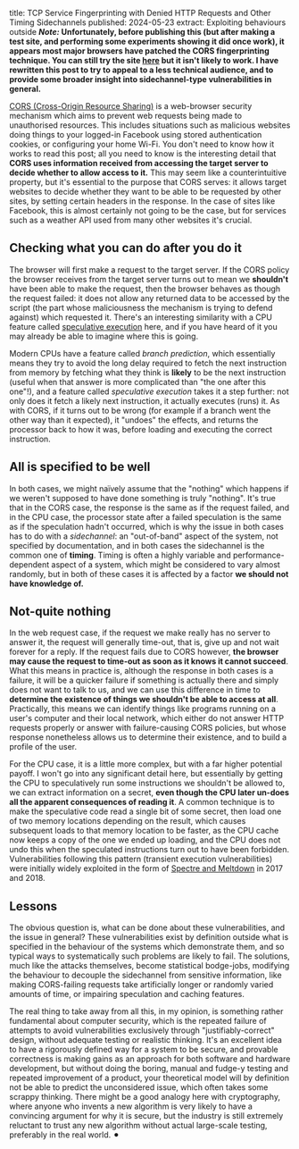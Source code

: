 title: TCP Service Fingerprinting with Denied HTTP Requests and Other Timing Sidechannels
published: 2024-05-23
extract: Exploiting behaviours outside 
***Note:* Unfortunately, before publishing this (but after making a test site, and performing some experiments showing it did once work), it appears most major browsers have patched the CORS fingerprinting technique. You can still try the site [here](https://pbeart.github.io/daktiloskopija/) but it isn't likely to work. I have rewritten this post to try to appeal to a less technical audience, and to provide some broader insight into sidechannel-type vulnerabilities in general.**

[CORS (Cross-Origin Resource Sharing)](https://developer.mozilla.org/en-US/docs/Web/HTTP/CORS) is a web-browser security mechanism which aims to prevent web requests being made to unauthorised resources. This includes situations such as malicious websites doing things to your logged-in Facebook using stored authentication cookies, or configuring your home Wi-Fi. You don't need to know how it works to read this post; all you need to know is the interesting detail that **CORS uses information received from accessing the target server to decide whether to allow access to it.** This may seem like a counterintuitive property, but it's essential to the purpose that CORS serves: it allows target websites to decide whether they want to be able to be requested by other sites, by setting certain headers in the response. In the case of sites like Facebook, this is almost certainly not going to be the case, but for services such as a weather API used from many other websites it's crucial.

## Checking what you can do after you do it
The browser will first make a request to the target server. If the CORS policy the browser receives from the target server turns out to mean we **shouldn't** have been able to make the request, then the browser behaves as though the request failed: it does not allow any returned data to be accessed by the script (the part whose maliciousness the mechanism is trying to defend against) which requested it. There's an interesting similarity with a CPU feature called [speculative execution](https://en.wikipedia.org/wiki/Speculative_execution) here, and if you have heard of it you may already be able to imagine where this is going.

Modern CPUs have a feature called *branch prediction*, which essentially means they try to avoid the long delay required to fetch the next instruction from memory by fetching what they think is **likely** to be the next instruction (useful when that answer is more complicated than "the one after this one"!), and a feature called *speculative execution* takes it a step further: not only does it fetch a likely next instruction, it actually executes (runs) it. As with CORS, if it turns out to be wrong (for example if a branch went the other way than it expected), it "undoes" the effects, and returns the processor back to how it was, before loading and executing the correct instruction.

## All is specified to be well
In both cases, we might naïvely assume that the "nothing" which happens if we weren't supposed to have done something is truly "nothing". It's true that in the CORS case, the response is the same as if the request failed, and in the CPU case, the processor state after a failed speculation is the same as if the speculation hadn't occurred, which is why the issue in both cases has to do with a *sidechannel*: an "out-of-band" aspect of the system, not specified by documentation, and in both cases the sidechannel is the common one of **timing**. Timing is often a highly variable and performance-dependent aspect of a system, which might be considered to vary almost randomly, but in both of these cases it is affected by a factor **we should not have knowledge of.**

## Not-quite nothing

In the web request case, if the request we make really has no server to answer it, the request will generally time-out, that is, give up and not wait forever for a reply. If the request fails due to CORS however, **the browser may cause the request to time-out as soon as it knows it cannot succeed**. What this means in practice is, although the response in both cases is a failure, it will be a quicker failure if something is actually there and simply does not want to talk to us, and we can use this difference in time to **determine the existence of things we shouldn't be able to access at all**. Practically, this means we can identify things like programs running on a user's computer and their local network, which either do not answer HTTP requests properly or answer with failure-causing CORS policies, but whose response nonetheless allows us to determine their existence, and to build a profile of the user.

For the CPU case, it is a little more complex, but with a far higher potential payoff. I won't go into any significant detail here, but essentially by getting the CPU to speculatively run some instructions we shouldn't be allowed to, we can extract information on a secret, **even though the CPU later un-does all the apparent consequences of reading it**. A common technique is to make the speculative code read a single bit of some secret, then load one of two memory locations depending on the result, which causes subsequent loads to that memory location to be faster, as the CPU cache now keeps a copy of the one we ended up loading, and the CPU does not undo this when the speculated instructions turn out to have been forbidden. Vulnerabilities following this pattern (transient execution vulnerabilities) were initially widely exploited in the form of [Spectre and Meltdown](https://www.cloudflare.com/learning/security/threats/meltdown-spectre/) in 2017 and 2018.

## Lessons

The obvious question is, what can be done about these vulnerabilities, and the issue in general? These vulnerabilities exist by definition outside what is specified in the behaviour of the systems which demonstrate them, and so typical ways to systematically such problems are likely to fail. The solutions, much like the attacks themselves, become statistical bodge-jobs, modifying the behaviour to decouple the sidechannel from sensitive information, like making CORS-failing requests take artificially longer or randomly varied amounts of time, or impairing speculation and caching features.

The real thing to take away from all this, in my opinion, is something rather fundamental about computer security, which is the repeated failure of attempts to avoid vulnerabilities exclusively through "justifiably-correct" design, without adequate testing or realistic thinking. It's an excellent idea to have a rigorously defined way for a system to be secure, and provable correctness is making gains as an approach for both software and hardware development, but without doing the boring, manual and fudge-y testing and repeated improvement of a product, your theoretical model will by definition not be able to predict the unconsidered issue, which often takes some scrappy thinking. There might be a good analogy here with cryptography, where anyone who invents a new algorithm is very likely to have a convincing argument for why it is secure, but the industry is still extremely reluctant to trust any new algorithm without actual large-scale testing, preferably in the real world. ⚫︎